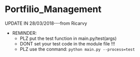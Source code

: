 # Portfilio_Management


UPDATE IN 28/03/2018---from Ricarvy

* REMINDER:
    * PLZ put the test function in main.py/test(args)
    * DONT set your test code in the module file !!!
    * PLZ use the conmand: `python main.py --process=test`
